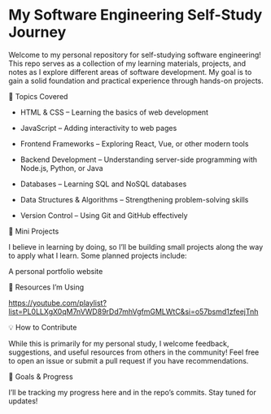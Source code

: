 # My Software Engineering Self-Study Journey

Welcome to my personal repository for self-studying software engineering! This repo serves as a collection of my learning materials, projects, and notes as I explore different areas of software development. My goal is to gain a solid foundation and practical experience through hands-on projects.

📌 Topics Covered

* HTML & CSS – Learning the basics of web development

* JavaScript – Adding interactivity to web pages

* Frontend Frameworks – Exploring React, Vue, or other modern tools

* Backend Development – Understanding server-side programming with Node.js, Python, or Java

* Databases – Learning SQL and NoSQL databases

* Data Structures & Algorithms – Strengthening problem-solving skills

* Version Control – Using Git and GitHub effectively

🚀 Mini Projects

I believe in learning by doing, so I’ll be building small projects along the way to apply what I learn. Some planned projects include:

A personal portfolio website

📖 Resources I’m Using

https://youtube.com/playlist?list=PL0LLXgX0qM7nVWD89rDd7mhVgfmGMLWtC&si=o57bsmd1zfeejTnh

💡 How to Contribute

While this is primarily for my personal study, I welcome feedback, suggestions, and useful resources from others in the community! Feel free to open an issue or submit a pull request if you have recommendations.

📌 Goals & Progress

I’ll be tracking my progress here and in the repo’s commits. Stay tuned for updates!

